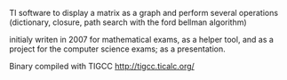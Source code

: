 TI software to display a matrix as a graph and perform several operations (dictionary, closure, path search with the ford bellman algorithm)

initialy writen in 2007 for mathematical exams, as a helper tool, and as a project for the computer science exams; as a presentation. 

Binary compiled with TIGCC http://tigcc.ticalc.org/ 


